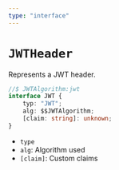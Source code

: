 ```yaml
---
type: "interface"
---
```


# `JWTHeader`

Represents a JWT header.

```ts
//$ JWTAlgorithm:jwt
interface JWT {
	typ: "JWT";
	alg: $$JWTAlgorithm;
	[claim: string]: unknown;
}
```

- `type`
- `alg`: Algorithm used
- `[claim]`: Custom claims